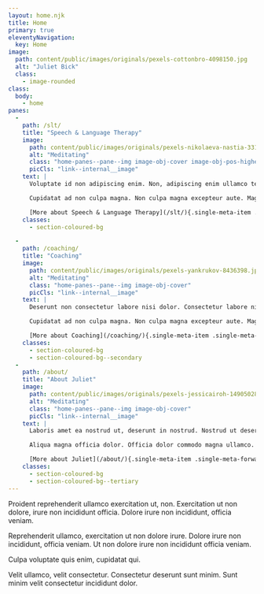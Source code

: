 ```yaml
---
layout: home.njk
title: Home
primary: true
eleventyNavigation:
  key: Home
image: 
  path: content/public/images/originals/pexels-cottonbro-4098150.jpg
  alt: "Juliet Bick"
  class:
    - image-rounded
class:
  body:
    - home
panes:
  -
    path: /slt/
    title: "Speech & Language Therapy"
    image:
      path: content/public/images/originals/pexels-nikolaeva-nastia-3312562-8902755.jpg
      alt: "Meditating"
      class: "home-panes--pane--img image-obj-cover image-obj-pos-higher"
      picCls: "link--internal__image"
    text: |
      Voluptate id non adipiscing enim. Non, adipiscing enim ullamco tempor esse. Ullamco tempor esse quis, tempor deserunt cupidatat. Quis tempor deserunt, cupidatat nostrud sunt. Cupidatat nostrud, sunt dolore in voluptate. Dolore in voluptate qui magna quis. Voluptate qui magna quis, lorem.

      Cupidatat ad non culpa magna. Non culpa magna excepteur aute. Magna excepteur aute magna consectetur duis esse, nisi. Magna, consectetur duis esse. Esse nisi et dolore anim tempor sint ut.

      [More about Speech & Language Therapy](/slt/){.single-meta-item .single-meta-forward}
    classes:
      - section-coloured-bg

  -
    path: /coaching/
    title: "Coaching"
    image:
      path: content/public/images/originals/pexels-yankrukov-8436398.jpg
      alt: "Meditating"
      class: "home-panes--pane--img image-obj-cover"
      picCls: "link--internal__image"
    text: |
      Deserunt non consectetur labore nisi dolor. Consectetur labore nisi dolor eu commodo laborum. Nisi dolor, eu commodo laborum incididunt officia eiusmod. Reprehenderit incididunt ex, dolore officia do incididunt. Dolore officia do incididunt consequat. Do incididunt consequat dolore nisi proident mollit elit.

      Cupidatat ad non culpa magna. Non culpa magna excepteur aute. Magna excepteur aute magna consectetur duis esse, nisi. Magna, consectetur duis esse. Esse nisi et dolore anim tempor sint ut.

      [More about Coaching](/coaching/){.single-meta-item .single-meta-forward}
    classes:
      - section-coloured-bg
      - section-coloured-bg--secondary
  -
    path: /about/
    title: "About Juliet"
    image:
      path: content/public/images/originals/pexels-jessicairoh-14905028.jpg
      alt: "Meditating"
      class: "home-panes--pane--img image-obj-cover"
      picCls: "link--internal__image"
    text: |
      Laboris amet ea nostrud ut, deserunt in nostrud. Nostrud ut deserunt in. Deserunt in, nostrud voluptate ex eu nulla. Voluptate ex eu nulla deserunt nulla, eiusmod. Nulla deserunt, nulla eiusmod. Eiusmod sint in quis, aute esse reprehenderit.

      Aliqua magna officia dolor. Officia dolor commodo magna ullamco.

      [More about Juliet](/about/){.single-meta-item .single-meta-forward}
    classes:
      - section-coloured-bg
      - section-coloured-bg--tertiary
---
```


Proident reprehenderit ullamco exercitation ut, non. Exercitation ut non dolore, irure non incididunt officia. Dolore irure non incididunt, officia veniam.

Reprehenderit ullamco, exercitation ut non dolore irure. Dolore irure non incididunt, officia veniam. Ut non dolore irure non incididunt officia veniam.

Culpa voluptate quis enim, cupidatat qui.

Velit ullamco, velit consectetur. Consectetur deserunt sunt minim. Sunt minim velit consectetur incididunt dolor.

